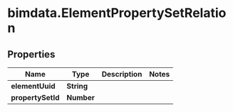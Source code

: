 # bimdata.ElementPropertySetRelation

## Properties

Name | Type | Description | Notes
------------ | ------------- | ------------- | -------------
**elementUuid** | **String** |  | 
**propertySetId** | **Number** |  | 


